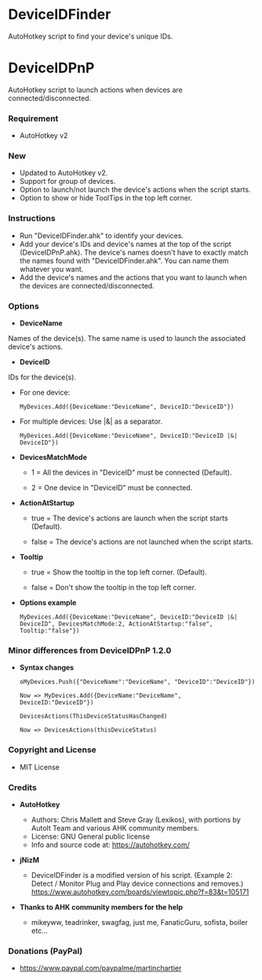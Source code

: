 # DeviceIDFinder
AutoHotkey script to find your device's unique IDs.

# DeviceIDPnP
AutoHotkey script to launch actions when devices are connected/disconnected.

### Requirement
* AutoHotkey v2

### New
* Updated to AutoHotkey v2.
* Support for group of devices.
* Option to launch/not launch the device's actions when the script starts.
* Option to show or hide ToolTips in the top left corner.

### Instructions

* Run "DeviceIDFinder.ahk" to identify your devices.
* Add your device's IDs and device's names at the top of the script (DeviceIDPnP.ahk). The device's names doesn't have to exactly match the names found with "DeviceIDFinder.ahk". You can name them whatever you want.
* Add the device's names and the actions that you want to launch when the devices are connected/disconnected.

### Options

* **DeviceName**

Names of the device(s). The same name is used to launch the associated device's actions.

* **DeviceID**

IDs for the device(s).

  - For one device:

        MyDevices.Add({DeviceName:"DeviceName", DeviceID:"DeviceID"})
        
  - For multiple devices: Use |&| as a separator.

        MyDevices.Add({DeviceName:"DeviceName", DeviceID:"DeviceID |&| DeviceID"})

* **DevicesMatchMode**

  - 1 = All the devices in "DeviceID" must be connected (Default).

  - 2 = One device in "DeviceID" must be connected.

* **ActionAtStartup**

  - true = The device's actions are launch when the script starts (Default). 

  - false = The device's actions are not launched when the script starts.

* **Tooltip**

  - true = Show the tooltip in the top left corner. (Default). 

  - false = Don't show the tooltip in the top left corner.

* **Options example**
    
      MyDevices.Add({DeviceName:"DeviceName", DeviceID:"DeviceID |&| DeviceID", DevicesMatchMode:2, ActionAtStartup:"false", Tooltip:"false"})

### Minor differences from DeviceIDPnP 1.2.0

* **Syntax changes**

      oMyDevices.Push({"DeviceName":"DeviceName", "DeviceID":"DeviceID"}) 
       
      Now => MyDevices.Add({DeviceName:"DeviceName", DeviceID:"DeviceID"})

      DevicesActions(ThisDeviceStatusHasChanged) 

      Now => DevicesActions(thisDeviceStatus)
  
### Copyright and License
  - MIT License

### Credits
* **AutoHotkey**
  - Authors: Chris Mallett and Steve Gray (Lexikos), with portions by AutoIt Team and various AHK community members.
  - License: GNU General public license
  - Info and source code at: https://autohotkey.com/
* **jNizM**
  - DeviceIDFinder is a modified version of his script. (Example 2: Detect / Monitor Plug and Play device connections and removes.)
    https://www.autohotkey.com/boards/viewtopic.php?f=83&t=105171

* **Thanks to AHK community members for the help**
  - mikeyww, teadrinker, swagfag, just me, FanaticGuru, sofista, boiler etc...

### Donations (PayPal)
  - https://www.paypal.com/paypalme/martinchartier
